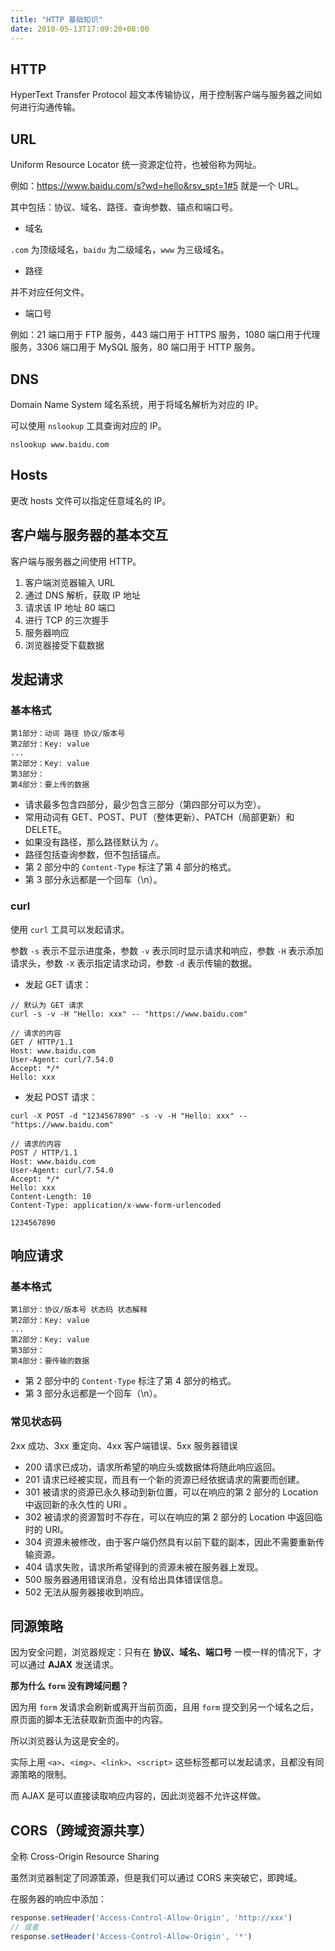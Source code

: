 ```yaml
---
title: "HTTP 基础知识"
date: 2018-05-13T17:09:20+08:00
---
```


## HTTP

HyperText Transfer Protocol 超文本传输协议，用于控制客户端与服务器之间如何进行沟通传输。


## URL

Uniform Resource Locator 统一资源定位符，也被俗称为网址。

例如：https://www.baidu.com/s?wd=hello&rsv_spt=1#5 就是一个 URL。

其中包括：协议、域名、路径、查询参数、锚点和端口号。

- 域名

`.com` 为顶级域名，`baidu` 为二级域名，`www` 为三级域名。

- 路径

并不对应任何文件。

- 端口号

例如：21 端口用于 FTP 服务，443 端口用于 HTTPS 服务，1080 端口用于代理服务，3306 端口用于 MySQL 服务，80 端口用于 HTTP 服务。


## DNS

Domain Name System 域名系统，用于将域名解析为对应的 IP。

可以使用 `nslookup` 工具查询对应的 IP。

```
nslookup www.baidu.com
```


## Hosts

更改 hosts 文件可以指定任意域名的 IP。


## 客户端与服务器的基本交互

客户端与服务器之间使用 HTTP。

1. 客户端浏览器输入 URL
2. 通过 DNS 解析，获取 IP 地址
3. 请求该 IP 地址 80 端口
4. 进行 TCP 的三次握手
5. 服务器响应
6. 浏览器接受下载数据


## 发起请求

### 基本格式

```
第1部分：动词 路径 协议/版本号
第2部分：Key: value
...
第2部分：Key: value
第3部分：
第4部分：要上传的数据
```

- 请求最多包含四部分，最少包含三部分（第四部分可以为空）。
- 常用动词有 GET、POST、PUT（整体更新）、PATCH（局部更新）和 DELETE。
- 如果没有路径，那么路径默认为 `/`。
- 路径包括查询参数，但不包括锚点。
- 第 2 部分中的 `Content-Type` 标注了第 4 部分的格式。
- 第 3 部分永远都是一个回车（\n）。

### curl

使用 `curl` 工具可以发起请求。

参数 `-s` 表示不显示进度条，参数 `-v` 表示同时显示请求和响应，参数 `-H` 表示添加请求头，参数 `-X` 表示指定请求动词，参数 `-d` 表示传输的数据。

- 发起 GET 请求：

```
// 默认为 GET 请求
curl -s -v -H "Hello: xxx" -- "https://www.baidu.com"

// 请求的内容
GET / HTTP/1.1
Host: www.baidu.com
User-Agent: curl/7.54.0
Accept: */*
Hello: xxx
```

- 发起 POST 请求：

```
curl -X POST -d "1234567890" -s -v -H "Hello: xxx" -- "https://www.baidu.com"

// 请求的内容
POST / HTTP/1.1
Host: www.baidu.com
User-Agent: curl/7.54.0
Accept: */*
Hello: xxx
Content-Length: 10
Content-Type: application/x-www-form-urlencoded

1234567890
```


## 响应请求

### 基本格式

```
第1部分：协议/版本号 状态码 状态解释
第2部分：Key: value
...
第2部分：Key: value
第3部分：
第4部分：要传输的数据
```

- 第 2 部分中的 `Content-Type` 标注了第 4 部分的格式。
- 第 3 部分永远都是一个回车（\n）。

### 常见状态码

2xx 成功、3xx 重定向、4xx 客户端错误、5xx 服务器错误

- 200 请求已成功，请求所希望的响应头或数据体将随此响应返回。
- 201 请求已经被实现，而且有一个新的资源已经依据请求的需要而创建。
- 301 被请求的资源已永久移动到新位置，可以在响应的第 2 部分的 Location 中返回新的永久性的 URI 。
- 302 被请求的资源暂时不存在，可以在响应的第 2 部分的 Location 中返回临时的 URI。
- 304 资源未被修改，由于客户端仍然具有以前下载的副本，因此不需要重新传输资源。
- 404 请求失败，请求所希望得到的资源未被在服务器上发现。
- 500 服务器通用错误消息，没有给出具体错误信息。
- 502 无法从服务器接收到响应。


## 同源策略

因为安全问题，浏览器规定：只有在 **协议、域名、端口号** 一模一样的情况下，才可以通过 **AJAX** 发送请求。

**那为什么 `form` 没有跨域问题？**

因为用 `form` 发请求会刷新或离开当前页面，且用 `form` 提交到另一个域名之后，原页面的脚本无法获取新页面中的内容。

所以浏览器认为这是安全的。

实际上用 `<a>`、`<img>`、`<link>`、`<script>` 这些标签都可以发起请求，且都没有同源策略的限制。

而 AJAX 是可以直接读取响应内容的，因此浏览器不允许这样做。


## CORS（跨域资源共享）

全称 Cross-Origin Resource Sharing

虽然浏览器制定了同源策源，但是我们可以通过 CORS 来突破它，即跨域。

在服务器的响应中添加：

```javascript
response.setHeader('Access-Control-Allow-Origin', 'http://xxx')
// 或者
response.setHeader('Access-Control-Allow-Origin', '*')
```